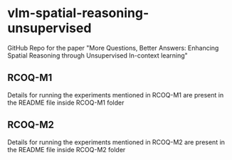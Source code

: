 # vlm-spatial-reasoning-unsupervised
GitHub Repo for the paper "More Questions, Better Answers: Enhancing Spatial Reasoning through Unsupervised In-context learning"

## RCOQ-M1
Details for running the experiments mentioned in RCOQ-M1 are present in the README file inside RCOQ-M1 folder

## RCOQ-M2
Details for running the experiments mentioned in RCOQ-M2 are present in the README file inside RCOQ-M2 folder
